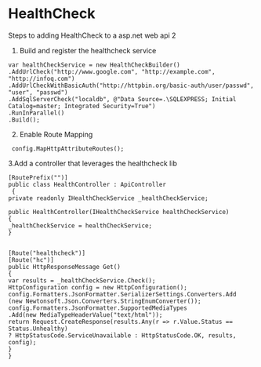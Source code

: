 # HealthCheck


Steps to adding HealthCheck to a asp.net web api 2

1. Build and register the healthcheck service

```
var healthCheckService = new HealthCheckBuilder()
.AddUrlCheck("http://www.google.com", "http://example.com", "http://infoq.com")
.AddUrlCheckWithBasicAuth("http://httpbin.org/basic-auth/user/passwd", "user", "passwd")
.AddSqlServerCheck("localdb", @"Data Source=.\SQLEXPRESS; Initial Catalog=master; Integrated Security=True")
.RunInParallel()
.Build(); 
```

2. Enable Route Mapping 

```
 config.MapHttpAttributeRoutes(); 

```


3.Add a controller that leverages the healthcheck lib

```
[RoutePrefix("")]
public class HealthController : ApiController
 {
private readonly IHealthCheckService _healthCheckService;

public HealthController(IHealthCheckService healthCheckService)
{
_healthCheckService = healthCheckService;
}


[Route("healthcheck")]
[Route("hc")]
public HttpResponseMessage Get()
{
var results = _healthCheckService.Check();
HttpConfiguration config = new HttpConfiguration();
config.Formatters.JsonFormatter.SerializerSettings.Converters.Add
(new Newtonsoft.Json.Converters.StringEnumConverter());
config.Formatters.JsonFormatter.SupportedMediaTypes
.Add(new MediaTypeHeaderValue("text/html"));
return Request.CreateResponse(results.Any(r => r.Value.Status == Status.Unhealthy) 
? HttpStatusCode.ServiceUnavailable : HttpStatusCode.OK, results, config);
}
} 
 ```
